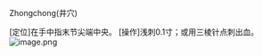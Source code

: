 Zhongchong(井穴)

[定位]在手中指末节尖端中央。 
[操作]浅刺0.1寸；或用三棱针点刺出血。
![image.png](https://picgo18719498306.oss-cn-guangzhou.aliyuncs.com/20250423215434254.png)
